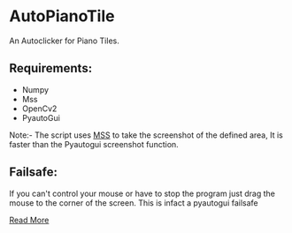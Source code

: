 # AutoPianoTile
An Autoclicker for Piano Tiles.

<blockquote class="imgur-embed-pub" lang="en" data-id="xzC3WPv"><a href="//imgur.com/xzC3WPv"></a></blockquote><script async src="//s.imgur.com/min/embed.js" charset="utf-8"></script>



## Requirements:

- Numpy
- Mss
- OpenCv2
- PyautoGui



Note:- The script uses [MSS](https://pypi.org/project/mss/) to take the screenshot of the defined area, It is faster than the Pyautogui screenshot function.



## Failsafe:

If you can't control your mouse or have to stop the program just drag the mouse to the corner of the screen. This is infact a pyautogui failsafe

[Read More](https://pyautogui.readthedocs.io/en/latest/quickstart.html)



